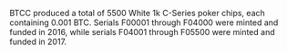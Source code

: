 BTCC produced a total of 5500 White 1k C-Series poker chips, each containing 0.001 BTC. Serials F00001 through F04000 were minted and funded in 2016, while serials F04001 through F05500 were minted and funded in 2017.

